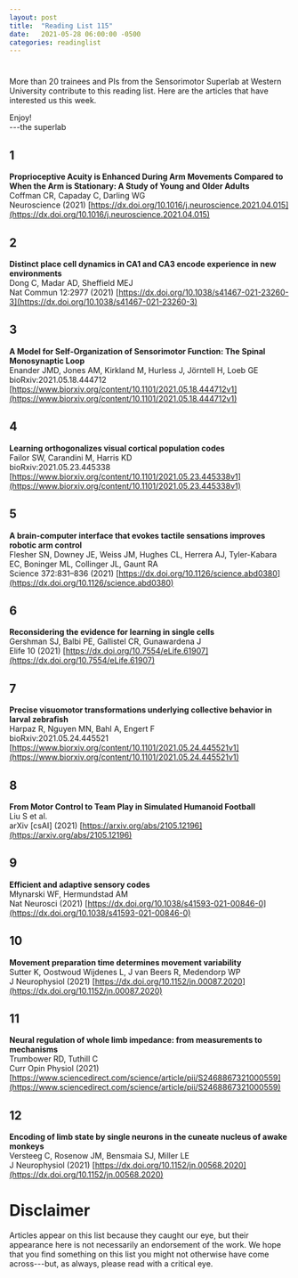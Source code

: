 ```yaml
---
layout: post
title:  "Reading List 115"
date:   2021-05-28 06:00:00 -0500
categories: readinglist
---
```


# 

More than 20 trainees and PIs from the Sensorimotor Superlab at Western University contribute to this reading list. Here are the articles that have interested us this week.

Enjoy!  
---the superlab

## 1
**Proprioceptive Acuity is Enhanced During Arm Movements Compared to When the Arm is Stationary: A Study of Young and Older Adults**  
Coffman CR, Capaday C, Darling WG  
Neuroscience (2021) [https://dx.doi.org/10.1016/j.neuroscience.2021.04.015](https://dx.doi.org/10.1016/j.neuroscience.2021.04.015)

## 2
**Distinct place cell dynamics in CA1 and CA3 encode experience in new environments**  
Dong C, Madar AD, Sheffield MEJ  
Nat Commun 12:2977 (2021) [https://dx.doi.org/10.1038/s41467-021-23260-3](https://dx.doi.org/10.1038/s41467-021-23260-3)

## 3
**A Model for Self-Organization of Sensorimotor Function: The Spinal Monosynaptic Loop**  
Enander JMD, Jones AM, Kirkland M, Hurless J, Jörntell H, Loeb GE  
bioRxiv:2021.05.18.444712 [https://www.biorxiv.org/content/10.1101/2021.05.18.444712v1](https://www.biorxiv.org/content/10.1101/2021.05.18.444712v1)

## 4
**Learning orthogonalizes visual cortical population codes**  
Failor SW, Carandini M, Harris KD  
bioRxiv:2021.05.23.445338 [https://www.biorxiv.org/content/10.1101/2021.05.23.445338v1](https://www.biorxiv.org/content/10.1101/2021.05.23.445338v1)

## 5
**A brain-computer interface that evokes tactile sensations improves robotic arm control**  
Flesher SN, Downey JE, Weiss JM, Hughes CL, Herrera AJ, Tyler-Kabara EC, Boninger ML, Collinger JL, Gaunt RA  
Science 372:831–836 (2021) [https://dx.doi.org/10.1126/science.abd0380](https://dx.doi.org/10.1126/science.abd0380)

## 6
**Reconsidering the evidence for learning in single cells**  
Gershman SJ, Balbi PE, Gallistel CR, Gunawardena J  
Elife 10 (2021) [https://dx.doi.org/10.7554/eLife.61907](https://dx.doi.org/10.7554/eLife.61907)

## 7
**Precise visuomotor transformations underlying collective behavior in larval zebrafish**  
Harpaz R, Nguyen MN, Bahl A, Engert F  
bioRxiv:2021.05.24.445521 [https://www.biorxiv.org/content/10.1101/2021.05.24.445521v1](https://www.biorxiv.org/content/10.1101/2021.05.24.445521v1)

## 8
**From Motor Control to Team Play in Simulated Humanoid Football**  
Liu S et al.  
arXiv [csAI] (2021) [https://arxiv.org/abs/2105.12196](https://arxiv.org/abs/2105.12196)

## 9
**Efficient and adaptive sensory codes**  
Młynarski WF, Hermundstad AM  
Nat Neurosci (2021) [https://dx.doi.org/10.1038/s41593-021-00846-0](https://dx.doi.org/10.1038/s41593-021-00846-0)

## 10
**Movement preparation time determines movement variability**  
Sutter K, Oostwoud Wijdenes L, J van Beers R, Medendorp WP  
J Neurophysiol (2021) [https://dx.doi.org/10.1152/jn.00087.2020](https://dx.doi.org/10.1152/jn.00087.2020)

## 11
**Neural regulation of whole limb impedance: from measurements to mechanisms**  
Trumbower RD, Tuthill C  
Curr Opin Physiol (2021) [https://www.sciencedirect.com/science/article/pii/S2468867321000559](https://www.sciencedirect.com/science/article/pii/S2468867321000559)

## 12
**Encoding of limb state by single neurons in the cuneate nucleus of awake monkeys**  
Versteeg C, Rosenow JM, Bensmaia SJ, Miller LE  
J Neurophysiol (2021) [https://dx.doi.org/10.1152/jn.00568.2020](https://dx.doi.org/10.1152/jn.00568.2020)


# Disclaimer
Articles appear on this list because they caught our eye, but their appearance here is not necessarily an endorsement of the work. We hope that you find something on this list you might not otherwise have come across---but, as always, please read with a critical eye.
